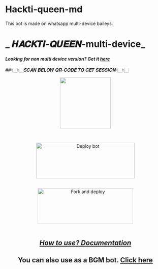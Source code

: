# Hackti-queen-md
This bot is made on whatsapp multi-device baileys.
# _ 𝑯𝑨𝑪𝑲𝑻𝑰-𝑸𝑼𝑬𝑬𝑵-multi-device_
#### _Looking for non multi device version? Get it [here](https://github.com/souravkl11/raganork-legacy)_
<!---## Readme first before using 👇❌
### (Due to the removal of heroku-github integration, this project is currently unable to deploy to heroku servers. As of this, existing users also couldn't update their bots.)
Visit [Heroku status site](https://status.heroku.com) for more details
<br>
-->
##👇🏻👇🏻𝑺𝑪𝑨𝑵 𝑩𝑬𝑳𝑶𝑾 𝑸𝑹-𝑪𝑶𝑫𝑬 𝑻𝑶 𝑮𝑬𝑻 𝑺𝑬𝑺𝑺𝑰𝑶𝑵👇🏻👇🏻
<div align="center">
  
<a href='https://www.linkpicture.com/q/Bot-qr.png'><img src='https://www.linkpicture.com/q/scan-button.png' type='image' width='160'></a>
<br>
<div>
<br>
  
<a href="https://raganork-network.vercel.app/api/deploy-md" target="blank"><img align="center" src="https://i.imgur.com/gtK4XLX.png" alt="Deploy bot" height="112" width="310" /></a>
  <div>
<br>
<a href="https://github.com/raganork-ind/whatsapp-bot/fork"><img align="center" src="https://i.imgur.com/rM1IC4u.png" alt="Fork and deploy" height="112" width="300" /></a>
<div>
  <br>

## _[How to use? Documentation](https://github.com/souravkl11/raganork-md/wiki/Raganork-Documentation)_

## You can also use as a BGM bot. [Click here](https://github.com/Mr-hacktivist01/Hackti-queen-md/wiki/Docs#how-to-set-up-bgm-bot)
